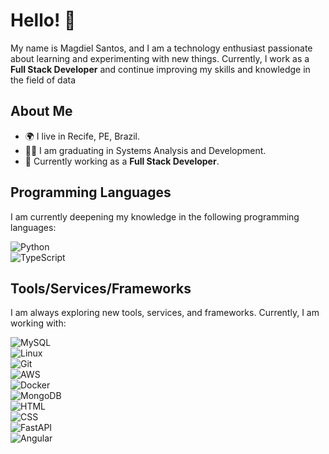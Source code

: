 # Hello! 👋

My name is Magdiel Santos, and I am a technology enthusiast passionate about learning and experimenting with new things. Currently, I work as a **Full Stack Developer** and continue improving my skills and knowledge in the field of data

## About Me

- 🌍 I live in Recife, PE, Brazil.  
- 👨‍💻 I am graduating in Systems Analysis and Development.  
- 💼 Currently working as a **Full Stack Developer**.  

## Programming Languages

I am currently deepening my knowledge in the following programming languages:  

![Python](https://img.shields.io/badge/python-3670A0?style=for-the-badge&logo=python&logoColor=ffdd54)  
![TypeScript](https://img.shields.io/badge/TypeScript-007ACC?style=for-the-badge&logo=typescript&logoColor=white)  

## Tools/Services/Frameworks  

I am always exploring new tools, services, and frameworks. Currently, I am working with:  

![MySQL](https://img.shields.io/badge/mysql-%2300f.svg?style=for-the-badge&logo=mysql&logoColor=white)  
![Linux](https://img.shields.io/badge/Linux-FCC624?style=for-the-badge&logo=linux&logoColor=black)  
![Git](https://img.shields.io/badge/git-%23F05033.svg?style=for-the-badge&logo=git&logoColor=white)  
![AWS](https://img.shields.io/badge/AWS-%23FF9900.svg?style=for-the-badge&logo=amazon-aws&logoColor=white)  
![Docker](https://img.shields.io/badge/docker-%230db7ed.svg?style=for-the-badge&logo=docker&logoColor=white)  
![MongoDB](https://img.shields.io/badge/MongoDB-4EA94B?style=for-the-badge&logo=mongodb&logoColor=white)  
![HTML](https://img.shields.io/badge/HTML5-E34F26?style=for-the-badge&logo=html5&logoColor=white)  
![CSS](https://img.shields.io/badge/CSS3-1572B6?style=for-the-badge&logo=css3&logoColor=white)  
![FastAPI](https://img.shields.io/badge/fastapi-109989?style=for-the-badge&logo=FASTAPI&logoColor=white)  
![Angular](https://img.shields.io/badge/Angular-DD0031?style=for-the-badge&logo=angular&logoColor=white) 

